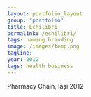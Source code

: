 ```yaml
---
layout: portfolio_layout
group: "portfolio"
title: Echilibri
permalink: /echilibri/
tags: naming branding
image: /images/temp.png
tagline: 
year: 2012
tags: health business
---
```


Pharmacy Chain, Iași 2012